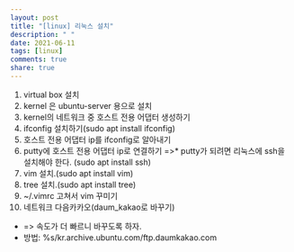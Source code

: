 ```yaml
---
layout: post
title: "[linux] 리눅스 설치"
description: " "
date: 2021-06-11
tags: [linux]
comments: true
share: true
---
```


1. virtual box 설치
2. kernel 은 ubuntu-server 용으로 설치
3. kernel의 네트워크 중 호스트 전용 어댑터 생성하기
4. ifconfig 설치하기(sudo apt install ifconfig)
5. 호스트 전용 어댑터 ip를 ifconfig로 알아내기
6. putty에 호스트 전용 어댑터 ip로 연결하기
=>* putty가 되려면 리눅스에 ssh을 설치해야 한다. (sudo apt install ssh)
7. vim 설치.(sudo apt install vim)
8. tree 설치.(sudo apt install tree)
8. ~/.vimrc 고쳐서 vim 꾸미기 
9. 네트워크 다음카카오(daum_kakao로 바꾸기)
* => 속도가 더 빠르니 바꾸도록 하자.
* 방법: %s/kr.archive.ubuntu.com/ftp.daumkakao.com

